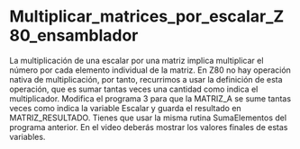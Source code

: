 # Multiplicar_matrices_por_escalar_Z80_ensamblador

La multiplicación de una escalar por una matriz implica multiplicar el número por cada elemento
individual de la matriz. En Z80 no hay operación nativa de multiplicación, por tanto, recurrimos a
usar la definición de esta operación, que es sumar tantas veces una cantidad como indica el
multiplicador.
Modifica el programa 3 para que la MATRIZ_A se sume tantas veces como indica la variable
Escalar y guarda el resultado en MATRIZ_RESULTADO. Tienes que usar la misma rutina
SumaElementos del programa anterior.
En el video deberás mostrar los valores finales de estas variables. 
